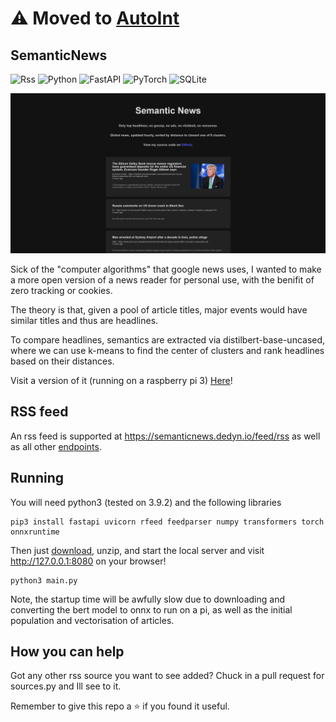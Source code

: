 # ⚠️ Moved to [AutoInt](https://github.com/Aveygo/AutoInt)


## SemanticNews
![Rss](https://img.shields.io/badge/rss-F88900?style=for-the-badge&logo=rss&logoColor=white)
![Python](https://img.shields.io/badge/python-3670A0?style=for-the-badge&logo=python&logoColor=ffdd54)
![FastAPI](https://img.shields.io/badge/FastAPI-005571?style=for-the-badge&logo=fastapi)
![PyTorch](https://img.shields.io/badge/PyTorch-%23EE4C2C.svg?style=for-the-badge&logo=PyTorch&logoColor=white)
![SQLite](https://img.shields.io/badge/sqlite-%2307405e.svg?style=for-the-badge&logo=sqlite&logoColor=white)

<p align="center">
  <img src="https://raw.githubusercontent.com/Aveygo/SemanticNews/main/sample.png">
</p>

Sick of the "computer algorithms" that google news uses, I wanted to make a more open version of a news reader for personal use, with the benifit of zero tracking or cookies.

The theory is that, given a pool of article titles, major events would have similar titles and thus are headlines.

To compare headlines, semantics are extracted via distilbert-base-uncased, where we can use k-means to find the center of clusters and
rank headlines based on their distances.

Visit a version of it (running on a raspberry pi 3) [Here](https://semanticnews.dedyn.io:8080/)!

## RSS feed

An rss feed is supported at https://semanticnews.dedyn.io/feed/rss as well as all other [endpoints](https://semanticnews.dedyn.io:8080/docs).

## Running

You will need python3 (tested on 3.9.2) and the following libraries

```
pip3 install fastapi uvicorn rfeed feedparser numpy transformers torch onnxruntime
```

Then just [download](https://github.com/Aveygo/SemanticNews/archive/refs/heads/main.zip), unzip, and start the local server and visit http://127.0.0.1:8080 on your browser!

```
python3 main.py
```

Note, the startup time will be awfully slow due to downloading and converting the bert model to onnx to run on a pi, 
as well as the initial population and vectorisation of articles.

## How you can help

Got any other rss source you want to see added? Chuck in a pull request for sources.py and Ill see to it.

Remember to give this repo a ⭐ if you found it useful.

[comment]: <> (tags: open source google news alternative)
[comment]: <> (tags: open news reader rss self hosted)
